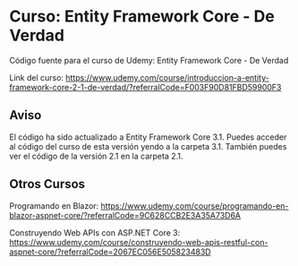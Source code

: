# Curso: Entity Framework Core - De Verdad
Código fuente para el curso de Udemy: Entity Framework Core - De Verdad

Link del curso: https://www.udemy.com/course/introduccion-a-entity-framework-core-2-1-de-verdad/?referralCode=F003F90D81FBD59900F3

## Aviso

El código ha sido actualizado a Entity Framework Core 3.1. Puedes acceder al código del curso de esta versión yendo a la carpeta 3.1. También puedes ver el código de la versión 2.1 en la carpeta 2.1.

## Otros Cursos

Programando en Blazor: https://www.udemy.com/course/programando-en-blazor-aspnet-core/?referralCode=9C628CCB2E3A35A73D6A

Construyendo Web APIs con ASP.NET Core 3: https://www.udemy.com/course/construyendo-web-apis-restful-con-aspnet-core/?referralCode=2067EC056E505823483D